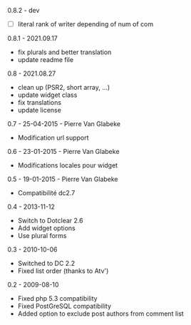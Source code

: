 0.8.2 - dev
- [ ] literal rank of writer depending of num of com

0.8.1 - 2021.09.17
- fix plurals and better translation
- update readme file

0.8 - 2021.08.27
- clean up (PSR2, short array, ...)
- update widget class
- fix translations
- update license

0.7 - 25-04-2015 - Pierre Van Glabeke
- Modification url support

0.6 - 23-01-2015 - Pierre Van Glabeke
- Modifications locales pour widget

0.5 - 19-01-2015 - Pierre Van Glabeke
- Compatibilité dc2.7

0.4 - 2013-11-12
- Switch to Dotclear 2.6
- Add widget options
- Use plural forms

0.3 - 2010-10-06
- Switched to DC 2.2
- Fixed list order (thanks to Atv')

0.2 - 2009-08-10
- Fixed php 5.3 compatibility
- Fixed PostGreSQL compatibility
- Added option to exclude post authors from comment list
